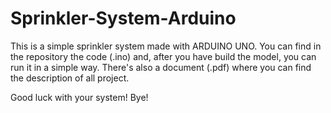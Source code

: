 # Sprinkler-System-Arduino

This is a simple sprinkler system made with ARDUINO UNO.
You can find in the repository the code (.ino) and, after you have build the model, you can run it in a simple way.
There's also a document (.pdf) where you can find the description of all project.

Good luck with your system!
Bye!
